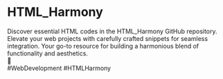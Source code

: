 # HTML_Harmony
Discover essential HTML codes in the HTML_Harmony GitHub repository. Elevate your web projects with carefully crafted snippets for seamless integration. Your go-to resource for building a harmonious blend of functionality and aesthetics.<br>🚀<br>
#WebDevelopment #HTMLHarmony 
